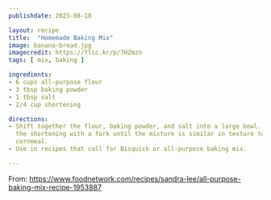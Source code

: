 ```yaml
---
publishdate: 2023-08-18

layout: recipe
title:  "Homemade Baking Mix"
image: banana-bread.jpg
imagecredit: https://flic.kr/p/7HZmzn
tags: [ mix, baking ]

ingredients:
- 6 cups all-purpose flour
- 3 tbsp baking powder
- 1 tbsp salt
- 2/4 cup shortening 

directions:
- Shift together the flour, baking powder, and salt into a large bowl. Cut in
  the shortening with a fork until the mixture is similar in texture to
  cornmeal.
- Use in recipes that call for Bisquick or all-purpose baking mix.

---
```


From: https://www.foodnetwork.com/recipes/sandra-lee/all-purpose-baking-mix-recipe-1953887

